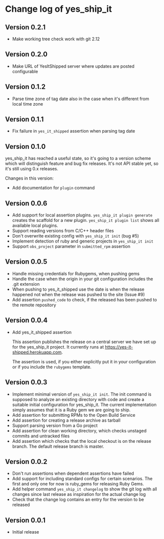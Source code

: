# Change log of yes_ship_it

## Version 0.2.1

* Make working tree check work with git 2.12

## Version 0.2.0

* Make URL of YesItShipped server where updates are posted configurable

## Version 0.1.2

* Parse time zone of tag date also in the case when it's different from local
  time zone

## Version 0.1.1

* Fix failure in `yes_it_shipped` assertion when parsing tag date

## Version 0.1.0

yes_ship_it has reached a useful state, so it's going to a version scheme which
will distinguish feature and bug fix releases. It's not API stable yet, so it's
still using 0.x releases.

Changes in this version:

* Add documentation for `plugin` command

## Version 0.0.6

* Add support for local assertion plugins. `yes_ship_it plugin generate` creates
  the scaffold for a new plugin. `yes_ship_it plugin list` shows all available
  local plugins.
* Support reading versions from C/C++ header files
* Don't overwrite existing config with `yes_ship_it init` (bug #5)
* Implement detection of ruby and generic projects in `yes_ship_it init`
* Support `obs_project` parameter in `submitted_rpm` assertion

## Version 0.0.5

* Handle missing credentials for Rubygems, when pushing gems
* Handle the case when the origin in your git configuration includes the .git
  extension
* When pushing to yes_it_shipped use the date is when the release happened not
  when the release was pushed to the site (Issue #9)
* Add assertion `pushed_code` to check, if the released has been pushed to the
  remote repository

## Version 0.0.4

* Add yes_it_shipped assertion

  This assertion publishes the release on a central server we have set up for
  the yes_ship_it project. It currently runs at
  https://yes-it-shipped.herokuapp.com.

  The assertion is used, if you either explicitly put it in your configuration
  or if you include the `rubygems` template.

## Version 0.0.3

* Implement minimal version of `yes_ship_it init`. The init command is supposed
  to analyze an existing directory with code and create a suitable initial
  configuration for yes_ship_it. The current implementation simply assumes that
  it is a Ruby gem we are going to ship.
* Add assertion for submitting RPMs to the Open Build Service
* Add assertion for creating a release archive as tarball
* Support parsing version from a Go project
* Add assertion for clean working directory, which checks unstaged commits and
  untracked files
* Add assertion which checks that the local checkout is on the release branch.
  The default release branch is master.

## Version 0.0.2

* Don't run assertions when dependent assertions have failed
* Add support for including standard configs for certain scenarios. The first
  and only one for now is ruby_gems for releasing Ruby Gems.
* Add helper command `yes_ship_it changelog` to show the git log with all
  changes since last release as inspiration for the actual change log
* Check that the change log contains an entry for the version to be released

## Version 0.0.1

* Initial release
